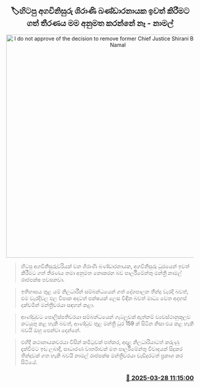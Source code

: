 <p align='center'><b><h2 align='center' title='I do not approve of the decision to remove former Chief Justice Shirani Bandaranaike - Namal'>🏷හිටපු අගවිනිසුරු ශිරාණි බණ්ඩාරනායක ඉවත් කිරීමට ගත් තීරණය මම අනුමත කරන්නේ නෑ - නාමල්</h2></b></p>
<p align='center'><img src='https://helakuru.sgp1.cdn.digitaloceanspaces.com/esana/images/lib/namal-cort-media.jpg' width='600' alt='I do not approve of the decision to remove former Chief Justice Shirani Bandaranaike - Namal'></p>

> හිටපු අගවිනිසුරුවරියක් වන ශිරාණි බණ්ඩාරනායක, අගවිනිසුරු ධුරයෙන් ඉවත් කිරීමට ගත් තීරණය තමා අනුමත නොකරන බව පාර්ලිමේන්තු මන්ත්‍රී නාමල් රාජපක්ෂ පවසනවා.

> ඉතිහාසය තුළ යම් නිලධාරීන් සම්බන්ධයෙන් ගත් දේශපාලන තීන්දු වැරදි බවත්, එම වැරදිවල ඵල විපාක අදටත් පක්ෂයක් ලෙස විඳින බවත් මාධ්‍ය වෙත අදහස් දක්වමින් මන්ත්‍රීවරයා සඳහන් කළා.

> ආණ්ඩුවට පොලිස්පතිවරයා සම්බන්ධයෙන් ගැටලුවක් ඇත්නම් ව්‍යවස්ථානුකූලව කටයුතු කළ හැකි බවත්, ආණ්ඩුව තුළ මන්ත්‍රී ධුර 159 ක් සිටින නිසා එය කළ හැකි බවයි ඔහු පෙන්වා දෙන්නේ.

> එහිදී කථානායකවරයා විසින් කමිටුවක් පත්කර, අදාළ නිලධාරියාටත් කරුණු දැක්වීමට ඉඩ ලබාදී, සාධාරණ වාර්තාවක් මත පාර්ලිමේන්තු විවාදයක් සිදුකර තීන්දුවක් ගත හැකි බවයි නාමල් රාජපක්ෂ මන්ත්‍රීවරයා වැඩිදුරටත් ප්‍රකාශ කර සිටියේ.



<h3 align='right'><a href='https://www.helakuru.lk/esana/p/108728/'>📅 2025-03-28 11:15:00</a></h3>
